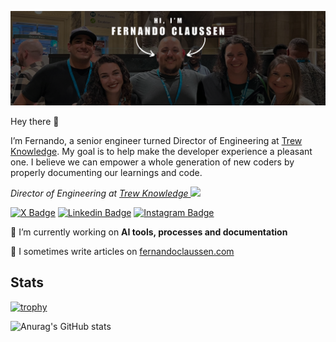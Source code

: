 [![Fernando's GitHub Banner](./assets/GitHubHeader-wcus.png)](https://fernandoclaussen.com)

Hey there 👋

I’m Fernando, a senior engineer turned Director of Engineering at [Trew Knowledge](https://trewknowledge.com). My goal is to help make the developer experience a pleasant one. I believe we can empower a whole generation of new coders by properly documenting our learnings and code.

<p><em>Director of Engineering at <a href="https://www.trewknowledge.com">Trew Knowledge
</a><img src="https://media.giphy.com/media/WUlplcMpOCEmTGBtBW/giphy.gif" width="30"> 
</em></p>

[![X Badge](https://img.shields.io/badge/Twitter-black?style=flat-square&logo=x&logoColor=white)](https://www.twitter.com/fclaussen)
[![Linkedin Badge](https://img.shields.io/badge/-LinkedIn-0e76a8?style=flat-square&logo=Linkedin&logoColor=white)](https://www.linkedin.com/in/fernandoclaussen/)
[![Instagram Badge](https://img.shields.io/badge/-Instagram-e4405f?style=flat-square&logo=Instagram&logoColor=white)](https://www.instagram.com/hitman_hit_kumar/)

🔭 I’m currently working on **AI tools, processes and documentation**

📝 I sometimes write articles on [fernandoclaussen.com](https://fernandoclaussen.com)

## Stats

[![trophy](https://github-profile-trophy.vercel.app/?username=fclaussen&column=-1)]([https://github.com/fclaussen](https://github.com/ryo-ma/github-profile-trophy))

![Anurag's GitHub stats](https://github-readme-stats-psi-eight-15.vercel.app/api?username=fclaussen&show=reviews,prs_merged,prs_merged_percentage&show_icons=true&theme=transparent&include_all_commits=true)
